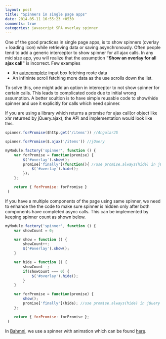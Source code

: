 ```yaml
---
layout: post
title: "Spinners in single page apps"
date: 2014-05-11 16:55:23 +0530
comments: true
categories: javascript SPA overlay spinner
---
```


One of the good practices in single page apps, is to show spinners (overlay + loading icon) while retrieving data or saving asynchronously. Often people tend to add a generic interceptor to show spinner for all ajax calls. In any mid size app, you will realize that the assumption **"Show an overlay for all ajax call"** is incorrect. Few examples

* An [autocomplete](http://jqueryui.com/autocomplete/) input box fetching reote data
* An infininte scroll fetching more data as the use scrolls down the list.

<!-- More -->

To solve this, one might add an option in interceptor to not show spinner for certain calls. This leads to complicated code due to initial wrong assumption. A better soultion is to have simple reusable code to show/hide spinner and use it explicitly for calls which need spinner.

If you are using a library which returns a promise for ajax call(or object like xhr returned by jQuery.ajax), the API and implementation would look like this.


```js Api should be simple as
spinner.forPromise($http.get('/items')) //AngularJS

spinner.forPromise($.ajax('/items')) //jQuery
```

```js Simple Spinner Implementation in AngularJS
myModule.factory('spinner', function () {
	var forPromise = function(promise) {
	    $('#overlay').show();
	    promise['finally'](function(){ //use promise.always(hide) in jQuery
	    	$('#overlay').hide();
	    }); 
	};

	return { forPromise: forPromise }
 )
```

If you have a multiple components of the page using same spinner, we need to enhance the the code to make sure spinner is hidden only after both components have completed async calls. This can be implemented by keeping spinner count as shown below.


```js Muliple Call Supported Spinner Implementation in AngularJS
myModule.factory('spinner', function () {
	var showCount = 0;

	var show = function () {
		showCount++;
	    $('#overlay').show();
	}

	var hide = function () {
		showCount--;
	    if(showCount === 0) {
		    $('#overlay').hide();
	    }
	}

	var forPromise = function(promise) {
	    show();
	    promise['finally'](hide); //use promise.always(hide) in jQuery
	};

	return { forPromise: forPromise };
 )
```

In [Bahmni](http://www.bahmni.org), we use a spinner with animation which can be found [here](https://github.com/Bhamni/openmrs-module-bahmniapps/blob/master/ui/app/common/ui-helper/spinner.js).

